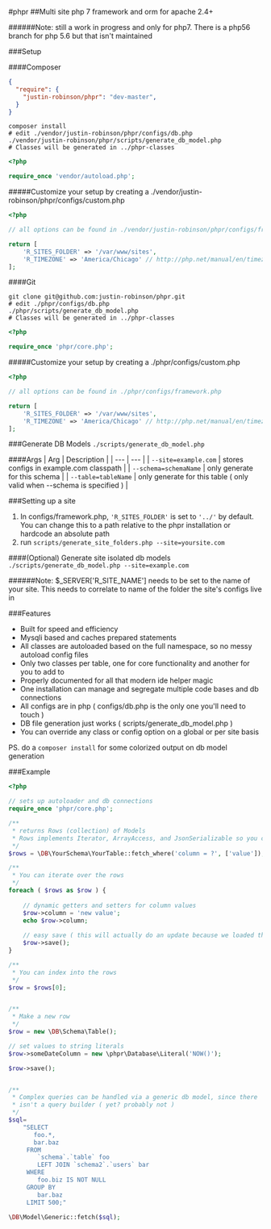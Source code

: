 #phpr
##Multi site php 7 framework and orm for apache 2.4+

######Note: still a work in progress and only for php7. There is a php56 branch for php 5.6 but that isn't maintained

###Setup

####Composer
```json
{
  "require": {
    "justin-robinson/phpr": "dev-master",
  }
}
```

```shell
composer install
# edit ./vendor/justin-robinson/phpr/configs/db.php
./vendor/justin-robinson/phpr/scripts/generate_db_model.php
# Classes will be generated in ../phpr-classes
```

```php
<?php

require_once 'vendor/autoload.php';
```

#####Customize your setup by creating a ./vendor/justin-robinson/phpr/configs/custom.php
```php
<?php

// all options can be found in ./vendor/justin-robinson/phpr/configs/framework.php

return [
    'R_SITES_FOLDER' => '/var/www/sites',
    'R_TIMEZONE' => 'America/Chicago' // http://php.net/manual/en/timezones.php
];
```

####Git
```shell
git clone git@github.com:justin-robinson/phpr.git
# edit ./phpr/configs/db.php
./phpr/scripts/generate_db_model.php
# Classes will be generated in ../phpr-classes
```

```php
<?php

require_once 'phpr/core.php';
```

#####Customize your setup by creating a ./phpr/configs/custom.php
```php
<?php

// all options can be found in ./phpr/configs/framework.php

return [
    'R_SITES_FOLDER' => '/var/www/sites',
    'R_TIMEZONE' => 'America/Chicago' // http://php.net/manual/en/timezones.php
];
```



###Generate DB Models
`./scripts/generate_db_model.php`

####Args
| Arg | Description |
| --- | --- |
| `--site=example.com` | stores configs in example.com classpath |
| `--schema=schemaName` | only generate for this schema |
| `--table=tableName` | only generate for this table ( only valid when --schema is specified ) |


###Setting up a site
1. In configs/framework.php, `'R_SITES_FOLDER'` is set to `'../'` by default.  You can change this to a path relative to the phpr installation or hardcode an absolute path
2. run `scripts/generate_site_folders.php --site=yoursite.com`

####(Optional) Generate site isolated db models
`./scripts/generate_db_model.php --site=example.com`


######Note: $_SERVER\['R_SITE_NAME'\] needs to be set to the name of your site.  This needs to correlate to name of the folder the site's configs live in


###Features
* Built for speed and efficiency
* Mysqli based and caches prepared statements
* All classes are autoloaded based on the full namespace, so no messy autoload config files
* Only two classes per table, one for core functionality and another for you to add to
* Properly documented for all that modern ide helper magic
* One installation can manage and segregate multiple code bases and db connections
* All configs are in php ( configs/db.php is the only one you'll need to touch ) 
* DB file generation just works ( scripts/generate_db_model.php )
* You can override any class or config option on a global or per site basis

PS. do a `composer install` for some colorized output on db model generation


###Example
```php
<?php

// sets up autoloader and db connections
require_once 'phpr/core.php';

/**
 * returns Rows (collection) of Models
 * Rows implements Iterator, ArrayAccess, and JsonSerializable so you can treat it like an array
 */
$rows = \DB\YourSchema\YourTable::fetch_where('column = ?', ['value']);

/**
 * You can iterate over the rows
 */
foreach ( $rows as $row ) {
    
    // dynamic getters and setters for column values
    $row->column = 'new value';
    echo $row->column;
    
    // easy save ( this will actually do an update because we loaded this row from the database ) 
    $row->save();
}

/**
 * You can index into the rows
 */
$row = $rows[0];


/**
 * Make a new row
 */
$row = new \DB\Schema\Table();

// set values to string literals
$row->someDateColumn = new \phpr\Database\Literal('NOW()');

$row->save();


/**
 * Complex queries can be handled via a generic db model, since there
 * isn't a query builder ( yet? probably not )
 */
$sql=
    "SELECT
       foo.*,
       bar.baz
     FROM
        `schema`.`table` foo
        LEFT JOIN `schema2`.`users` bar
     WHERE
        foo.biz IS NOT NULL
     GROUP BY
        bar.baz
     LIMIT 500;"

\DB\Model\Generic::fetch($sql);

```
